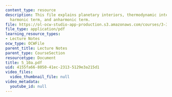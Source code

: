 ```yaml
---
content_type: resource
description: This file explains planetary interiors, thermodynamic integration (I),
  harmonic term, and anharmonic term.
file: https://ol-ocw-studio-app-production.s3.amazonaws.com/courses/3-320-atomistic-computer-modeling-of-materials-sma-5107-spring-2005/4155fa66805041ec23135129e3a215d1_5_10a.pdf
file_type: application/pdf
learning_resource_types:
- Lecture Notes
ocw_type: OCWFile
parent_title: Lecture Notes
parent_type: CourseSection
resourcetype: Document
title: 5_10a.pdf
uid: 4155fa66-8050-41ec-2313-5129e3a215d1
video_files:
  video_thumbnail_file: null
video_metadata:
  youtube_id: null
---
```

